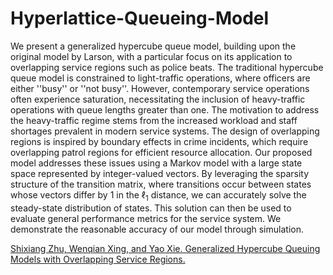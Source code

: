 # Hyperlattice-Queueing-Model

We present a generalized hypercube queue model, building upon the original model by Larson, with a particular focus on its application to overlapping service regions such as police beats. The traditional hypercube queue model is constrained to light-traffic operations, where officers are either ''busy'' or ''not busy''. However, contemporary service operations often experience saturation, necessitating the inclusion of heavy-traffic operations with queue lengths greater than one. The motivation to address the heavy-traffic regime stems from the increased workload and staff shortages prevalent in modern service systems. The design of overlapping regions is inspired by boundary effects in crime incidents, which require overlapping patrol regions for efficient resource allocation. Our proposed model addresses these issues using a Markov model with a large state space represented by integer-valued vectors. By leveraging the sparsity structure of the transition matrix, where transitions occur between states whose vectors differ by 1 in the $\ell_1$ distance, we can accurately solve the steady-state distribution of states. This solution can then be used to evaluate general performance metrics for the service system. We demonstrate the reasonable accuracy of our model through simulation.

[Shixiang Zhu, Wenqian Xing, and Yao Xie. Generalized Hypercube Queuing Models with Overlapping Service Regions.](https://arxiv.org/abs/2304.02824)
